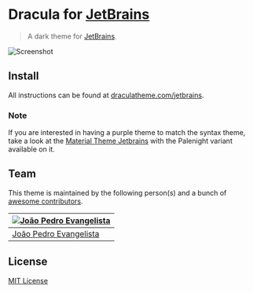 # Dracula for [JetBrains](http://jetbrains.com)

> A dark theme for [JetBrains](http://jetbrains.com).

![Screenshot](https://draculatheme.com/assets/img/screenshots/jetbrains.png)

## Install

All instructions can be found at [draculatheme.com/jetbrains](https://draculatheme.com/jetbrains).

### Note

If you are interested in having a purple theme to match the syntax theme, take a look at the [Material Theme Jetbrains](https://github.com/mallowigi/material-theme-jetbrains-eap) with the Palenight variant available on it.

## Team

This theme is maintained by the following person(s) and a bunch of [awesome contributors](https://github.com/dracula/jetbrains/graphs/contributors).

[![João Pedro Evangelista](https://avatars0.githubusercontent.com/u/5256711?v=3&s=70)](https://github.com/joaoevangelista) |
--- |
[João Pedro Evangelista](https://github.com/joaoevangelista) |

## License

[MIT License](./LICENSE)
